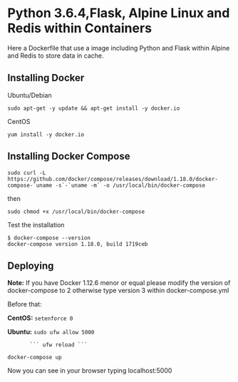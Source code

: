 # Python 3.6.4,Flask, Alpine Linux and Redis within Containers

Here a Dockerfile that use a image including Python and Flask within Alpine and Redis to store data in cache. 

## Installing Docker

Ubuntu/Debian

```
sudo apt-get -y update && apt-get install -y docker.io
```

CentOS

```
yum install -y docker.io
```


## Installing Docker Compose

```
sudo curl -L https://github.com/docker/compose/releases/download/1.18.0/docker-compose-`uname -s`-`uname -m` -o /usr/local/bin/docker-compose
```

then

```
sudo chmod +x /usr/local/bin/docker-compose
```

Test the installation

```
$ docker-compose --version
docker-compose version 1.18.0, build 1719ceb
```


## Deploying

**Note:** If you have Docker 1.12.6 menor or equal  please modify the version of docker-compose to 2 otherwise type version 3 within docker-compose.yml 


Before that:

**CentOS:**  ``` setenforce 0 ```

**Ubuntu:** ```sudo ufw allow 5000 ```
           

           ``` ufw reload ```


```
docker-compose up
```

Now you can see in your browser typing localhost:5000 


